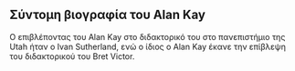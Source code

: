 ## Σύντομη βιογραφία του Alan Kay

Ο επιβλέποντας του Alan Kay στο διδακτορικό του στο πανεπιστήμιο της Utah ήταν ο Ivan Sutherland, ενώ o ίδιος ο Alan Kay έκανε την επίβλεψη του διδακτορικού του Bret Victor.
